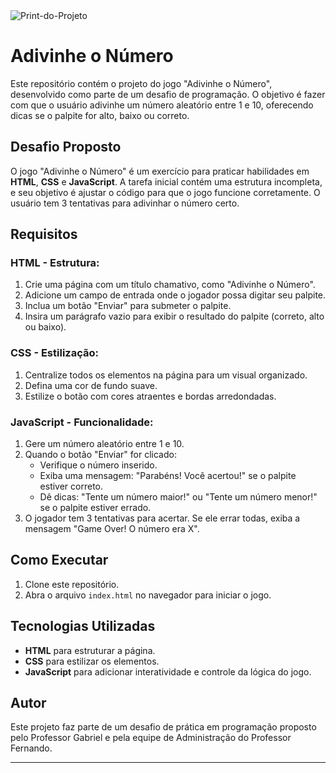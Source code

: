 <div> <img src="/src/imagens/Projeto.jpg" alt="Print-do-Projeto"> </div>

# Adivinhe o Número

Este repositório contém o projeto do jogo "Adivinhe o Número", desenvolvido como parte de um desafio de programação. O objetivo é fazer com que o usuário adivinhe um número aleatório entre 1 e 10, oferecendo dicas se o palpite for alto, baixo ou correto.

## Desafio Proposto

O jogo "Adivinhe o Número" é um exercício para praticar habilidades em **HTML**, **CSS** e **JavaScript**. A tarefa inicial contém uma estrutura incompleta, e seu objetivo é ajustar o código para que o jogo funcione corretamente. O usuário tem 3 tentativas para adivinhar o número certo.

## Requisitos

### HTML - Estrutura:

1. Crie uma página com um título chamativo, como "Adivinhe o Número".
2. Adicione um campo de entrada onde o jogador possa digitar seu palpite.
3. Inclua um botão "Enviar" para submeter o palpite.
4. Insira um parágrafo vazio para exibir o resultado do palpite (correto, alto ou baixo).

### CSS - Estilização:

1. Centralize todos os elementos na página para um visual organizado.
2. Defina uma cor de fundo suave.
3. Estilize o botão com cores atraentes e bordas arredondadas.

### JavaScript - Funcionalidade:

1. Gere um número aleatório entre 1 e 10.
2. Quando o botão "Enviar" for clicado:
   - Verifique o número inserido.
   - Exiba uma mensagem: "Parabéns! Você acertou!" se o palpite estiver correto.
   - Dê dicas: "Tente um número maior!" ou "Tente um número menor!" se o palpite estiver errado.
3. O jogador tem 3 tentativas para acertar. Se ele errar todas, exiba a mensagem "Game Over! O número era X".

## Como Executar

1. Clone este repositório.
2. Abra o arquivo `index.html` no navegador para iniciar o jogo.

## Tecnologias Utilizadas

- **HTML** para estruturar a página.
- **CSS** para estilizar os elementos.
- **JavaScript** para adicionar interatividade e controle da lógica do jogo.

## Autor

Este projeto faz parte de um desafio de prática em programação proposto pelo Professor Gabriel e pela equipe de Administração do Professor Fernando.

---
